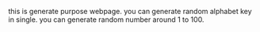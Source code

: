 this is generate purpose webpage.
you can generate random alphabet key in single.
you can generate random number around 1 to 100.
